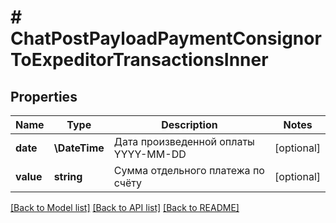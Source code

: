 # # ChatPostPayloadPaymentConsignorToExpeditorTransactionsInner

## Properties

Name | Type | Description | Notes
------------ | ------------- | ------------- | -------------
**date** | **\DateTime** | Дата произведенной оплаты YYYY-MM-DD | [optional]
**value** | **string** | Сумма отдельного платежа по счёту | [optional]

[[Back to Model list]](../../README.md#models) [[Back to API list]](../../README.md#endpoints) [[Back to README]](../../README.md)
